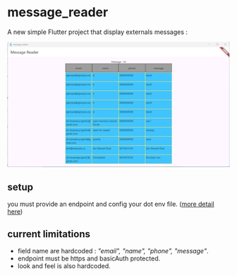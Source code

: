 # message_reader

A new simple Flutter project that display externals messages :

![screenshot](./screenshot.png)

## setup
you must provide an endpoint and config your dot env file.
([more detail here](./message_reader/README.md))

## current limitations

- field name are hardcoded : 
_"email", "name", "phone", "message"_.
- endpoint must be https and basicAuth protected.
- look and feel is also hardcoded.

